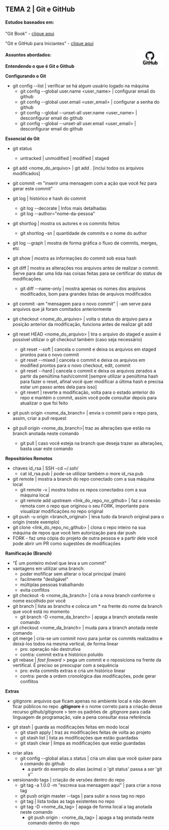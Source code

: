 ## TEMA 2 | Git e GitHub

#### Estudos baseados em: 

"Git Book" - [clique aqui](https://git-scm.com/book/en/v2)

"Git e GitHub para Iniciantes" - [clique aqui](https://www.udemy.com/course/git-e-github-para-iniciantes/)

<img height="50" align="right" src="./img/github.png">

#### Assuntos abordados:

<b>Entendendo o que é Git e Github</b>

<b>Configurando o Git</b>
- git config --list | verificar se há algum usuário logado na máquina
    - git config --global user.name <user_name> | configurar email do github 
    - git config --global user.email <user_email> | configurar a senha do github
    - git config --global --unset-all user.name <user_name> | desconfigurar email do github
    - git config --global --unset-all user.email <user_email> | desconfigurar email do github

<b>Essencial do Git</b>
- git status
    - untracked | unmodified | modified | staged
- git add <nome_do_arquivo> | git add . [inclui todos os arquivos modificados]
- git commit -m "inserir uma mensagem com a ação que você fez para gerar este commit"
- git log | histórico e hash do commit
    - git log --decorate | Infos mais detalhadas
    - git log --author="nome-da-pessoa"
- git shortlog | mostra os autores e os commits feitos
    - git shortlog -sn | quantidade de commits e o nome do author
- git log --graph | mostra de forma gráfica o fluxo de commits, merges, etc

- git show <hash> | mostra as informações do commit sob essa hash
- git diff | mostra as alterações nos arquivos antes de realizar o commit. Serve para dar uma lida nas coisas feitas para se certificar do status de modificações.
    - git diff --name-only | mostra apenas os nomes dos arquivos modificados, bom para grandes listas de arquivos modificados
- git commit -am "mensagem para o novo commit" | -am serve para arquivos que já foram comitados anteriormente
- git checkout <nome_do_arquivo> | volta o status do arquivo para a posição anterior da modificação, funciona antes de realizar git add 
- git reset HEAD <nome_do_arquivo> | tira o arquivo do staged e assim é possível utilizar o git checkout também (caso seja necessário)
    - git reset --soft | cancela o commit e deixa os arquivos em staged prontos para o novo commit
    - git reset --mixed | cancela o commit e deixa os arquivos em modified prontos para o novo checkout, edit, commit
    - git reset --hard | cancela o commit e deixa os arquivos zerados a partir da penúltima hash/commit
[sempre utilizar a penúltima hash para fazer o reset, afinal você quer modificar a última hash e precisa estar um passo antes dela para isso]    
    - git revert <hash> | reverte a modificação, volta para o estado anterior do repo e mantém o commit, assim você pode consultar depois para atualizar o que foi feito
- git push origin <nome_da_branch> | envia o commit para o repo para, assim, criar a pull request 
- git pull origin <nome_da_branch>| traz as alterações que estão na branch anotada neste comando 
    - git pull | caso você esteja na branch que deseja trazer as alterações, basta usar este comando

<b>Repositórios Remotos</b>
- chaves id_rsa | SSH 
    -cd ~/.ssh/
    - cat id_rsa.pub | pode-se utilizar também o more id_rsa.pub
- git remote | mostra a branch do repo conectado com a sua máquina local
    - git remote -v | mostra todos os repos conectados  com a sua máquina local
    - git remote add upstream <link_do_repo_no_github> | faz a conexão remota com o repo que originou o seu FORK, importante para visualizar modificações no repo original 
- git push -u origin <branch_original> | leva tudo da branch original para o origin (neste exemplo)
- git clone <link_do_repo_no_github> | clona o repo inteiro na sua máquina de repos que você tem autorização para dar push 
- FORK - faz uma cópia do projeto de outra pessoa e a partir dele você pode abrir um PR como sugestões de modificações

<b>Ramificação (Branch)</b>
- "É um ponteiro móvel que leva a um commit"
- vantagens em utilizar uma branch:
    - poder mofificar sem alterar o local principal (main)
    - facilmente "desligável"
    - múltiplas pessoas trabalhando
    - evita conflitos
- git checkout -b <nome_da_branch> | cria a nova branch conforme o nome escolhido por você
- git branch | lista as branchs e coloca um * na frente do nome da branch que você está no momento 
    - git branch -D <nome_da_branch> | apaga a branch anotada neste comando
- git checkout <nome_da_branch> | muda para a branch anotada neste comando
- git merge | cria-se um commit novo para juntar os commits realizados e deixá-los todos na mesma vertical, de forma linear
    * pro: operação não destrutiva
    * contra: commit extra e histórico poluído
- git rebase | <i>fast foward</i> > pega um commit e o reposiciona na frente da vertifical. É preciso se preocupar com a sequência
    * pro: evita commits extras e cria um histórico linear
    * contra: perde a ordem cronológica das modificações, pode gerar conflitos 

<b>Extras</b>
* gitignore: arquivos que ficam apenas no ambiente local e não devem ficar públicos no repo
    <b>.gitignore</b> é o nome correto para a criação desse recurso
    github/gitignore > tem os padrões de .gitignore para cada linguagem de programação, vale a pena consultar essa referência
- git stash | guarda as modificações feitas em modo local 
    - git stash apply | traz as modificações feitas de volta ao projeto
    - git stash list | lista as modificações que estão guardadas
    - git stash clear | limpa as modificações que estão guardadas
* criar alias
    - git config --global alias.s status | cria um alias que você quiser para o comando do github
        * a partir do exemplo do alias (acima) o 'git status' passa a ser 'git s''
* versionando tags | criação de versões dentro do repo 
    - git tag -a 1.0.0 -m "escreva sua mensagem aqui" | para criar a nova tag
    - git push origin master --tags | para subir a nova tag no repo    
    - git tag | lista todas as tags existentes no repo
    - git tag -D <nome_da_tag> | apaga de forma local a tag anotada neste comando
        - git push origin : <nome_da_tag> | apaga a tag anotada neste comando dentro do repo
